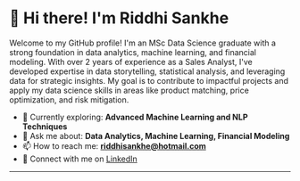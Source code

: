 # 👋 Hi there! I'm Riddhi Sankhe

Welcome to my GitHub profile! I'm an MSc Data Science graduate with a strong foundation in data analytics, machine learning, and financial modeling. With over 2 years of experience as a Sales Analyst, I've developed expertise in data storytelling, statistical analysis, and leveraging data for strategic insights. My goal is to contribute to impactful projects and apply my data science skills in areas like product matching, price optimization, and risk mitigation.

- 🌱 Currently exploring: **Advanced Machine Learning and NLP Techniques**
- 💬 Ask me about: **Data Analytics, Machine Learning, Financial Modeling**
- 📫 How to reach me: **[riddhisankhe@hotmail.com](mailto:riddhisankhe@hotmail.com)**
- 🔗 Connect with me on [LinkedIn](https://linkedin.com/in/riddhi-sankhe)

---
